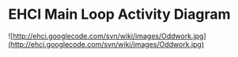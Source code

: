 # EHCI Main Loop Activity Diagram #

![http://ehci.googlecode.com/svn/wiki/images/Oddwork.jpg](http://ehci.googlecode.com/svn/wiki/images/Oddwork.jpg)